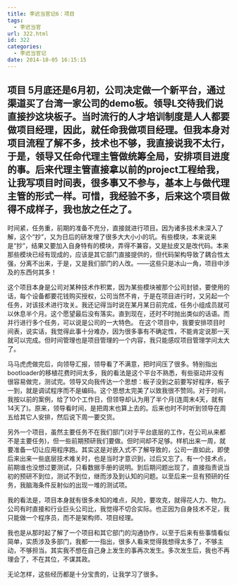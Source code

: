 ```yaml
---
title: 李迟当官记6：项目
tags:
  - 李迟当官
url: 322.html
id: 322
categories:
  - 李迟当官记
date: 2014-10-05 16:15:15
---
```


## 项目 5月底还是6月初，公司决定做一个新平台，通过渠道买了台湾一家公司的demo板。领导L交待我们说直接抄这块板子。当时流行的人才培训制度是人人都要做项目经理，因此，就任命我做项目经理。但我本身对项目流程了解不多，技术也不够，我直接说我不太行，于是，领导又任命代理主管做统筹全局，安排项目进度的事。后来代理主管直接拿以前的project工程给我，让我写项目时间表，很多事又不参与，基本上与做代理主管的形式一样。可惜，我经验不多，后来这个项目做得不成样子，我也放之任之了。 
<!-- more -->
时间紧，任务重，前期的准备不充分，直接就进行项目。因为诸多技术未深入了解，这个“抄”，又为日后的研发埋了很多大大小小的坑。有些模块，本来说来是“抄”，结果又要加入自身特有的模块，弄得不兼容，又是扯皮又是改代码。本来那些模块已经有现成的，应该是其它部门直接提供的，但代码架构导致了耦合性太强，分离不出来，于是，又是我们部门的人改。——这些只是冰山一角，项目中涉及的东西何其多！ 

这个项目本身是公司对某种技术作积累，因为某些模块被那个公司封锁，要使用的话，每个设备都要花钱购买授权，公司当然不肯，于是在项目进行时，又另起一个任务，对该技术进行攻关。我还记得当时说在某月某日前完成，任务小组成员就可以休息半个月。这个愿望最后没有落实。直到现在，还时不时抛出类似的话语。而并行进行多个任务，可以说是公司的一大特色。 在这个项目中，我要安排项目时间表，说实话，我觉得此事十分难办，因为很多事有不确定性，不能肯定说那一天就可以完成。但时间管理也是项目管理的一个内容，我只能感叹项目管理学问太大了。 

马马虎虎做完后，向领导汇报，领导看了不满意，把时间压了很多。特别指出bootloader的移植花费时间太多，我的看法是这个平台不熟悉，有些驱动并没有很容易做完，测试完。领导又向我传达一个思想：板子没到之前要写好程序，板子一到，就是调试程序而不是编码。这个思想太完美了以致我很不赞同。对于时间，我按以前的案例，给了10个工作日，但领导却认为用了半个月(连周末4天，就有14天了)。原来，领导看时间，是把周末也算上去的。后来也时不时听到领导在周五给其它人安排，然后说下周一要交货。 

另外一个项目，虽然主要任务不在我们部门(对于平台底层的工作，在公司从来都不是主要任务)，但一些前期预研我们要做。但时间却不足够。样机出来一周，就要准备一切让应用程序跑。其实这是对嵌入式不了解导致的，公司一直如此，即使后来出来一些底层技术难关时，也是当时才意识到，过后又忘了。有一个技术点，前期谁也没想过要测试，只看数据手册的说明。到后期问题出现了，直接指责说当初的预研不到位，测试不到位，继而涉及到认知的问题。以至后来一旦有预研的任务，我脑海条件反射似的出现一堆的测试项。 

我的看法是，项目本身就有很多未知的难点，风险，要攻克，就得花人力、物力。公司有时直接和行业巨头公司比，我觉得不切合实际。也正因为自身技术不足，我只能做一个程序员，而不是架构师、项目经理。 

我也是从那时起了解了一个项目和其它部门的沟通协作，以至于后来有些事情看似简单，实质涉及多部门，我都一一指出，很多人看来觉得我想得太多了，不够主动，不够担当。其实我不想在自己身上发生的事再次发生。多次发生后，我也不再理会了，不在其位，不谋其政。 

无论怎样，这些经历都是十分宝贵的，让我学习了很多。
